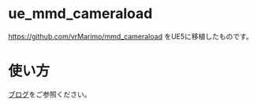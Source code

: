 # ue_mmd_cameraload

https://github.com/vrMarimo/mmd_cameraload をUE5に移植したものです。

# 使い方

[ブログ](https://indefinite.hatenablog.com/archive/2024/07/19)をご参照ください。
